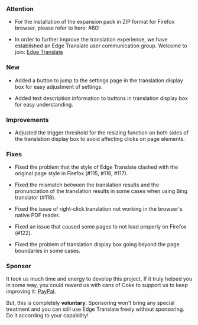 ### Attention

* For the installation of the expansion pack in ZIP format for Firefox browser, please refer to here: #60!

* In order to further improve the translation experience, we have established an Edge Translate user communication group. Welcome to join: [Edge Translate](https://t.me/EdgeTranslate)

### New

* Added a button to jump to the settings page in the translation display box for easy adjustment of settings.

* Added text description information to buttons in translation display box for easy understanding.

### Improvements

* Adjusted the trigger threshold for the resizing function on both sides of the translation display box to avoid affecting clicks on page elements.

### Fixes

* Fixed the problem that the style of Edge Translate clashed with the original page style in Firefox (#115, #116, #117).

* Fixed the mismatch between the translation results and the pronunciation of the translation results in some cases when using Bing translator (#118).

* Fixed the issue of right-click translation not working in the browser's native PDF reader.

* Fixed an issue that caused some pages to not load properly on Firefox (#122).

* Fixed the problem of translation display box going beyond the page boundaries in some cases.

### Sponsor

It took us much time and energy to develop this project. If it truly helped you in some way, you could reward us with cans of Coke to support us to keep improving it: [PayPal](https://paypal.me/EdgeTranslate).

But, this is completely __voluntary__. Sponsoring won't bring any special treatment and you can still use Edge Translate freely without sponsoring. Do it according to your capability!